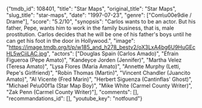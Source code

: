 {"tmdb_id": 108401, "title": "Star Maps", "original_title": "Star Maps", "slug_title": "star-maps", "date": "1997-07-23", "genre": ["Com\u00e9die / Drame"], "score": "5.2/10", "synopsis": "Carlos wants to be an actor. But his father, Pepe, wants him to work in the family business, that is, male prostitution. Carlos decides that he will be one of his father's boys until he can get his foot in the door in Hollywood.", "image": "https://image.tmdb.org/t/p/w185_and_h278_bestv2/oX3LxA4bg6U9HuGEcHL5wCiiLAC.jpg", "actors": ["Douglas Spain (Carlos Amado)", "Efrain Figueroa (Pepe Amato)", "Kandeyce Jorden (Jennifer)", "Martha Velez (Teresa Amato)", "Lysa Flores (Maria Amato)", "Annette Murphy (Letti, Pepe's Girlfriend)", "Robin Thomas (Martin)", "Vincent Chandler (Juancito Amato)", "Al Vicente (Fred Marin)", "Herbert Siguenza (Cantinflas' Ghost)", "Michael Pe\u00f1a (Star Map Boy)", "Mike White (Carmel County Writer)", "Zak Penn (Carmel County Writer)"], "comments": [], "recommandations_id": [], "youtube_key": "notfound"}